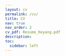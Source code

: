 ```yaml
---
layout: cv
permalink: /cv/
title: CV
nav: true
nav_order: 2
cv_pdf: Resume_Keyang.pdf
description:
toc:
  sidebar: left
---
```

